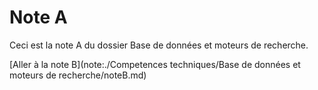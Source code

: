 # Note A

Ceci est la note A du dossier Base de données et moteurs de recherche.

[Aller à la note B](note:./Competences techniques/Base de données et moteurs de recherche/noteB.md)
